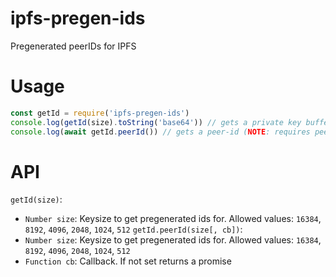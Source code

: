 # ipfs-pregen-ids

Pregenerated peerIDs for IPFS

# Usage

```js
const getId = require('ipfs-pregen-ids')
console.log(getId(size).toString('base64')) // gets a private key buffer
console.log(await getId.peerId()) // gets a peer-id (NOTE: requires peer-id module)
```

# API

`getId(size)`:
  - `Number size`: Keysize to get pregenerated ids for. Allowed values: `16384`, `8192`, `4096`, `2048`, `1024`, `512`
`getId.peerId(size[, cb])`:
  - `Number size`: Keysize to get pregenerated ids for. Allowed values: `16384`, `8192`, `4096`, `2048`, `1024`, `512`
  - `Function cb`: Callback. If not set returns a promise
